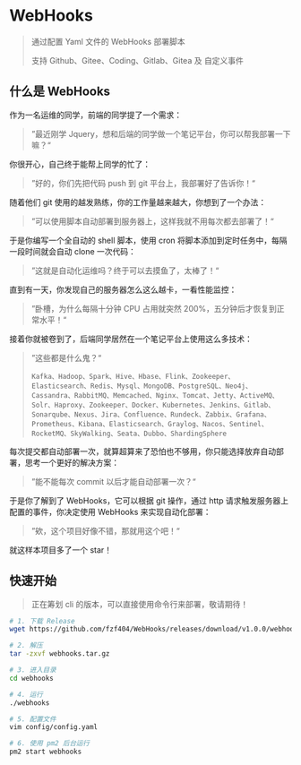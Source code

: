 # WebHooks

> 通过配置 Yaml 文件的 WebHooks 部署脚本
>
> 支持 Github、Gitee、Coding、Gitlab、Gitea 及 自定义事件

## 什么是 WebHooks

作为一名运维的同学，前端的同学提了一个需求：

> ”最近刚学 Jquery，想和后端的同学做一个笔记平台，你可以帮我部署一下嘛？“

你很开心，自己终于能帮上同学的忙了：

> ”好的，你们先把代码 push 到 git 平台上，我部署好了告诉你！“

随着他们 git 使用的越发熟练，你的工作量越来越大，你想到了一个办法：

> ”可以使用脚本自动部署到服务器上，这样我就不用每次都去部署了！“

于是你编写一个全自动的 shell 脚本，使用 cron 将脚本添加到定时任务中，每隔一段时间就会自动 clone 一次代码：

> ”这就是自动化运维吗？终于可以去摸鱼了，太棒了！“

直到有一天，你发现自己的服务器怎么这么越卡，一看性能监控：

> ”卧槽，为什么每隔十分钟 CPU 占用就突然 200%，五分钟后才恢复到正常水平！“

接着你就被卷到了，后端同学居然在一个笔记平台上使用这么多技术：

> ”这些都是什么鬼？“
>
> `Kafka、Hadoop、Spark、Hive、Hbase、Flink、Zookeeper、Elasticsearch、Redis、Mysql、MongoDB、PostgreSQL、Neo4j、Cassandra、RabbitMQ、Memcached、Nginx、Tomcat、Jetty、ActiveMQ、Solr、Haproxy、Zookeeper、Docker、Kubernetes、Jenkins、Gitlab、Sonarqube、Nexus、Jira、Confluence、Rundeck、Zabbix、Grafana、Prometheus、Kibana、Elasticsearch、Graylog、Nacos、Sentinel、RocketMQ、SkyWalking、Seata、Dubbo、ShardingSphere`

每次提交都自动部署一次，就算超算来了恐怕也不够用，你只能选择放弃自动部署，思考一个更好的解决方案：

> ”能不能每次 commit 以后才能自动部署一次？“

于是你了解到了 WebHooks，它可以根据 git 操作，通过 http 请求触发服务器上配置的事件，你决定使用 WebHooks 来实现自动化部署：

> ”欸，这个项目好像不错，那就用这个吧！“

就这样本项目多了一个 star！

## 快速开始

> 正在筹划 cli 的版本，可以直接使用命令行来部署，敬请期待！

```bash
# 1. 下载 Release
wget https://github.com/fzf404/WebHooks/releases/download/v1.0.0/webhooks.tar.gz

# 2. 解压
tar -zxvf webhooks.tar.gz

# 3. 进入目录
cd webhooks

# 4. 运行
./webhooks

# 5. 配置文件
vim config/config.yaml

# 6. 使用 pm2 后台运行
pm2 start webhooks
```
